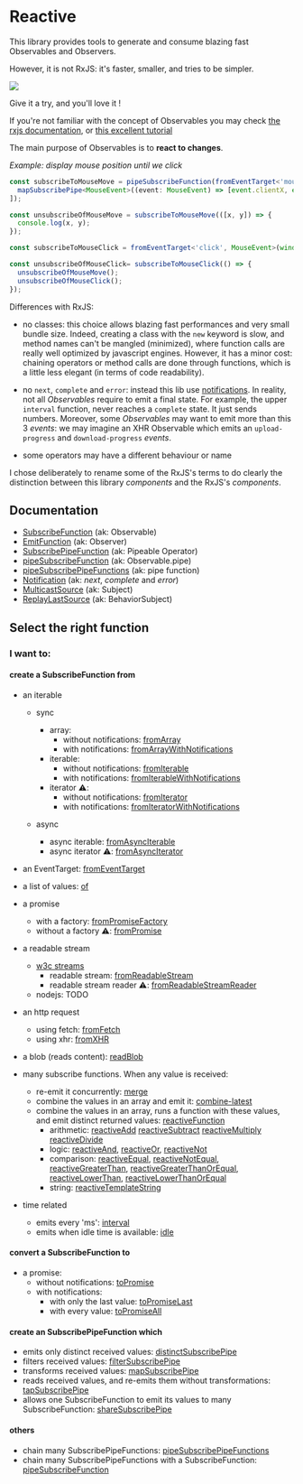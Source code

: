 # Reactive

This library provides tools to generate and consume blazing fast Observables and Observers.

However, it is not RxJS: it's faster, smaller, and tries to be simpler.

[<img src="https://img.shields.io/badge/-tutorial-brightgreen?style=for-the-badge" />](./examples/tutorial.md)

Give it a try, and you'll love it !

If you're not familiar with the concept of Observables you may
check [the rxjs documentation](https://rxjs-dev.firebaseapp.com/guide/observable),
or [this excellent tutorial](https://gist.github.com/staltz/868e7e9bc2a7b8c1f754)

The main purpose of Observables is to **react to changes**.

*Example: display mouse position until we click*

```ts
const subscribeToMouseMove = pipeSubscribeFunction(fromEventTarget<'mousemove', MouseEvent>(window, 'mousemove'), [
  mapSubscribePipe<MouseEvent>((event: MouseEvent) => [event.clientX, event.clientY]),
]);

const unsubscribeOfMouseMove = subscribeToMouseMove(([x, y]) => {
  console.log(x, y);
});

const subscribeToMouseClick = fromEventTarget<'click', MouseEvent>(window, 'click');

const unsubscribeOfMouseClick= subscribeToMouseClick(() => {
  unsubscribeOfMouseMove();
  unsubscribeOfMouseClick();
});
```


Differences with RxJS:

- no classes: this choice allows blazing fast performances and very small bundle size. Indeed, creating a class with
  the `new` keyword is slow, and method names can't be mangled (minimized), where function calls are really well
  optimized by javascript engines. However, it has a minor cost: chaining operators or method calls are done through
  functions, which is a little less elegant (in terms of code readability).

- no `next`, `complete` and `error`: instead this lib use [notifications](./misc/notifications/notifications.md).
  In reality, not all *Observables* require to emit a final state. For example, the upper `interval` function,
  never reaches a `complete` state. It just sends numbers. Moreover, some *Observables* may want to emit more
  than this 3 *events*: we may imagine an XHR
  Observable which emits an `upload-progress` and `download-progress` *events*.

- some operators may have a different behaviour or name

I chose deliberately to rename some of the RxJS's terms to do clearly the distinction between this library *components*
and the RxJS's *components*.


## Documentation

- [SubscribeFunction](./types/subscribe-function/subscribe-function.md) (ak: Observable)
- [EmitFunction](./types/emit-function/emit-function.md) (ak: Observer)
- [SubscribePipeFunction](./types/subscribe-pipe-function/subscribe-pipe-function.md) (ak: Pipeable Operator)
- [pipeSubscribeFunction](./functions/piping/pipe-subscribe-function/pipe-subscribe-function.md) (ak: Observable.pipe)
- [pipeSubscribePipeFunctions](./functions/piping/pipe-subscribe-pipe-functions/pipe-subscribe-pipe-functions.md) (ak: pipe function)
- [Notification](./misc/notifications/notifications.md) (ak: *next*, *complete* and *error*)
- [MulticastSource](./source/multicast-source/multicast-source.md) (ak: Subject)
- [ReplayLastSource](./source/replay-last-source/replay-last-source.md) (ak: BehaviorSubject)


## Select the right function

### I want to:

#### create a SubscribeFunction from

- an iterable
  - sync
    - array:
      - without notifications: [fromArray](subscribe-function/from/iterable/sync/from-array/from-array.md)
      - with notifications: [fromArrayWithNotifications](subscribe-function/from/iterable/sync/from-array/with-notifications/from-array-with-notifications.md)
    - iterable:
      - without notifications: [fromIterable](subscribe-function/from/iterable/sync/from-iterable/from-iterable.md)
      - with notifications: [fromIterableWithNotifications](subscribe-function/from/iterable/sync/from-iterable/with-notifications/from-iterable-with-notifications.md)
    - iterator ⚠️:
      - without notifications: [fromIterator](subscribe-function/from/iterable/sync/from-iterator/from-iterator.md)
      - with notifications: [fromIteratorWithNotifications](subscribe-function/from/iterable/sync/from-iterator/with-notifications/from-iterator-with-notifications.md)

  - async
    - async iterable: [fromAsyncIterable](subscribe-function/from/iterable/async/from-async-iterable/from-async-iterable.md)
    - async iterator ⚠️: [fromAsyncIterator](subscribe-function/from/iterable/async/from-async-iterator/from-async-iterator.md)
  
- an EventTarget: [fromEventTarget](subscribe-function/from/dom/from-event-target/from-event-target.md)
  
- a list of values: [of](subscribe-function/from/others/of/of.md)

- a promise
  - with a factory: [fromPromiseFactory](subscribe-function/from/promise/from-promise-factory/from-promise-factory.md)
  - without a factory ⚠: [fromPromise](subscribe-function/from/promise/from-promise/from-promise.md)

- a readable stream
  - [w3c streams](https://streams.spec.whatwg.org/#rs-class)
    - readable stream: [fromReadableStream](subscribe-function/from/readable-stream/w3c/from-readable-stream/from-readable-stream.md)
    - readable stream reader ⚠: [fromReadableStreamReader](subscribe-function/from/readable-stream/w3c/from-readable-stream-reader/from-readable-stream-reader.ts)
  - nodejs: TODO

- an http request
  - using fetch: [fromFetch](subscribe-function/from/http/from-fetch/from-fetch.md)
  - using xhr: [fromXHR](subscribe-function/from/http/xhr/from-xhr/from-xhr.md)

- a blob (reads content): [readBlob](subscribe-function/from/dom/read-blob/read-blob.md)
  
- many subscribe functions. When any value is received:
  - re-emit it concurrently: [merge](subscribe-function/from/many/merge.ts)
  - combine the values in an array and emit it: [combine-latest](subscribe-function/from/many/combine-latest/combine-latest.md)
  - combine the values in an array, runs a function with these values, and emit distinct returned
    values: [reactiveFunction](subscribe-function/from/many/reactive-function/reactive-function.md)
    - arithmetic:
      [reactiveAdd](subscribe-function/from/many/reactive-function/built-in/arithmetic/reactive-add.ts)
      [reactiveSubtract](subscribe-function/from/many/reactive-function/built-in/arithmetic/reactive-subtract.ts)
      [reactiveMultiply](subscribe-function/from/many/reactive-function/built-in/arithmetic/reactive-multiply.ts)
      [reactiveDivide](subscribe-function/from/many/reactive-function/built-in/arithmetic/reactive-divide.ts)
    - logic:
      [reactiveAnd](subscribe-function/from/many/reactive-function/built-in/logic/reactive-and.ts),
      [reactiveOr](subscribe-function/from/many/reactive-function/built-in/logic/reactive-or.ts),
      [reactiveNot](subscribe-function/from/many/reactive-function/built-in/logic/reactive-not.ts)
    - comparison:
      [reactiveEqual](subscribe-function/from/many/reactive-function/built-in/comparison/reactive-equal.ts),
      [reactiveNotEqual](subscribe-function/from/many/reactive-function/built-in/comparison/reactive-not-equal.ts),
      [reactiveGreaterThan](subscribe-function/from/many/reactive-function/built-in/comparison/reactive-greater-than.ts),
      [reactiveGreaterThanOrEqual](subscribe-function/from/many/reactive-function/built-in/comparison/reactive-greater-than-or-equal.ts),
      [reactiveLowerThan](subscribe-function/from/many/reactive-function/built-in/comparison/reactive-lower-than.ts),
      [reactiveLowerThanOrEqual](subscribe-function/from/many/reactive-function/built-in/comparison/reactive-lower-than-or-equal.ts)
    - string:
      [reactiveTemplateString](subscribe-function/from/many/reactive-function/built-in/string/reactive-template-string.ts)

- time related
  - emits every 'ms': [interval](subscribe-function/from/time-related/interval/interval.md)
  - emits when idle time is available: [idle](subscribe-function/from/time-related/idle/idle.md)

#### convert a SubscribeFunction to

- a promise:
  - without notifications: [toPromise](subscribe-function/to/to-promise/to-promise.md)
  - with notifications:
    - with only the last value: [toPromiseLast](subscribe-function/to/to-promise/last/to-promise-last.md)
    - with every value: [toPromiseAll](subscribe-function/to/to-promise/all/to-promise-all.md)

#### create an SubscribePipeFunction which

- emits only distinct received values: [distinctSubscribePipe](subscribe-function/subscribe-pipe/emit-pipe-related/distinct-subscribe-pipe.ts)
- filters received values: [filterSubscribePipe](subscribe-function/subscribe-pipe/emit-pipe-related/filter-subscribe-pipe.ts)
- transforms received values: [mapSubscribePipe](subscribe-function/subscribe-pipe/emit-pipe-related/map-subscribe-pipe.ts)
- reads received values, and re-emits them without transformations: [tapSubscribePipe](subscribe-function/subscribe-pipe/emit-pipe-related/tap-subscribe-pipe.ts)
- allows one SubscribeFunction to emit its values to many SubscribeFunction: [shareSubscribePipe](subscribe-function/subscribe-pipe/source-related)

[comment]: <> (TODO better tree for source-related folder)


#### others

- chain many SubscribePipeFunctions: [pipeSubscribePipeFunctions](functions/piping/pipe-subscribe-pipe-functions/pipe-subscribe-pipe-functions.ts)
- chain many SubscribePipeFunctions with a
  SubscribeFunction: [pipeSubscribeFunction](functions/piping/pipe-subscribe-function/pipe-subscribe-function.ts)



